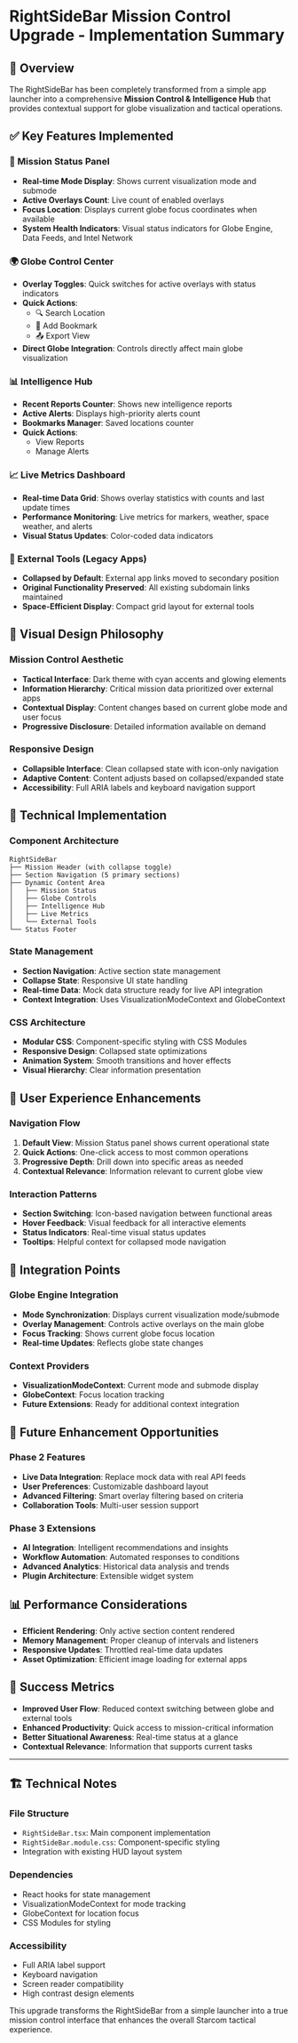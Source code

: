 # RightSideBar Mission Control Upgrade - Implementation Summary

## 🎯 **Overview**
The RightSideBar has been completely transformed from a simple app launcher into a comprehensive **Mission Control & Intelligence Hub** that provides contextual support for globe visualization and tactical operations.

## ✅ **Key Features Implemented**

### **🎯 Mission Status Panel**
- **Real-time Mode Display**: Shows current visualization mode and submode
- **Active Overlays Count**: Live count of enabled overlays
- **Focus Location**: Displays current globe focus coordinates when available
- **System Health Indicators**: Visual status indicators for Globe Engine, Data Feeds, and Intel Network

### **🌍 Globe Control Center**
- **Overlay Toggles**: Quick switches for active overlays with status indicators
- **Quick Actions**: 
  - 🔍 Search Location
  - 📍 Add Bookmark
  - 📤 Export View
- **Direct Globe Integration**: Controls directly affect main globe visualization

### **📊 Intelligence Hub**
- **Recent Reports Counter**: Shows new intelligence reports
- **Active Alerts**: Displays high-priority alerts count
- **Bookmarks Manager**: Saved locations counter
- **Quick Actions**: 
  - View Reports
  - Manage Alerts

### **📈 Live Metrics Dashboard**
- **Real-time Data Grid**: Shows overlay statistics with counts and last update times
- **Performance Monitoring**: Live metrics for markers, weather, space weather, and alerts
- **Visual Status Updates**: Color-coded data indicators

### **🚀 External Tools (Legacy Apps)**
- **Collapsed by Default**: External app links moved to secondary position
- **Original Functionality Preserved**: All existing subdomain links maintained
- **Space-Efficient Display**: Compact grid layout for external tools

## 🎨 **Visual Design Philosophy**

### **Mission Control Aesthetic**
- **Tactical Interface**: Dark theme with cyan accents and glowing elements
- **Information Hierarchy**: Critical mission data prioritized over external apps
- **Contextual Display**: Content changes based on current globe mode and user focus
- **Progressive Disclosure**: Detailed information available on demand

### **Responsive Design**
- **Collapsible Interface**: Clean collapsed state with icon-only navigation
- **Adaptive Content**: Content adjusts based on collapsed/expanded state
- **Accessibility**: Full ARIA labels and keyboard navigation support

## 🔧 **Technical Implementation**

### **Component Architecture**
```tsx
RightSideBar
├── Mission Header (with collapse toggle)
├── Section Navigation (5 primary sections)
├── Dynamic Content Area
│   ├── Mission Status
│   ├── Globe Controls
│   ├── Intelligence Hub
│   ├── Live Metrics
│   └── External Tools
└── Status Footer
```

### **State Management**
- **Section Navigation**: Active section state management
- **Collapse State**: Responsive UI state handling
- **Real-time Data**: Mock data structure ready for live API integration
- **Context Integration**: Uses VisualizationModeContext and GlobeContext

### **CSS Architecture**
- **Modular CSS**: Component-specific styling with CSS Modules
- **Responsive Design**: Collapsed state optimizations
- **Animation System**: Smooth transitions and hover effects
- **Visual Hierarchy**: Clear information presentation

## 📱 **User Experience Enhancements**

### **Navigation Flow**
1. **Default View**: Mission Status panel shows current operational state
2. **Quick Actions**: One-click access to most common operations
3. **Progressive Depth**: Drill down into specific areas as needed
4. **Contextual Relevance**: Information relevant to current globe view

### **Interaction Patterns**
- **Section Switching**: Icon-based navigation between functional areas
- **Hover Feedback**: Visual feedback for all interactive elements
- **Status Indicators**: Real-time visual status updates
- **Tooltips**: Helpful context for collapsed mode navigation

## 🔄 **Integration Points**

### **Globe Engine Integration**
- **Mode Synchronization**: Displays current visualization mode/submode
- **Overlay Management**: Controls active overlays on the main globe
- **Focus Tracking**: Shows current globe focus location
- **Real-time Updates**: Reflects globe state changes

### **Context Providers**
- **VisualizationModeContext**: Current mode and submode display
- **GlobeContext**: Focus location tracking
- **Future Extensions**: Ready for additional context integration

## 🚀 **Future Enhancement Opportunities**

### **Phase 2 Features**
- **Live Data Integration**: Replace mock data with real API feeds
- **User Preferences**: Customizable dashboard layout
- **Advanced Filtering**: Smart overlay filtering based on criteria
- **Collaboration Tools**: Multi-user session support

### **Phase 3 Extensions**
- **AI Integration**: Intelligent recommendations and insights
- **Workflow Automation**: Automated responses to conditions
- **Advanced Analytics**: Historical data analysis and trends
- **Plugin Architecture**: Extensible widget system

## 📊 **Performance Considerations**
- **Efficient Rendering**: Only active section content rendered
- **Memory Management**: Proper cleanup of intervals and listeners
- **Responsive Updates**: Throttled real-time data updates
- **Asset Optimization**: Efficient image loading for external apps

## 🎯 **Success Metrics**
- **Improved User Flow**: Reduced context switching between globe and external tools
- **Enhanced Productivity**: Quick access to mission-critical information
- **Better Situational Awareness**: Real-time status at a glance
- **Contextual Relevance**: Information that supports current tasks

---

## 🏗️ **Technical Notes**

### **File Structure**
- `RightSideBar.tsx`: Main component implementation
- `RightSideBar.module.css`: Component-specific styling
- Integration with existing HUD layout system

### **Dependencies**
- React hooks for state management
- VisualizationModeContext for mode tracking
- GlobeContext for location focus
- CSS Modules for styling

### **Accessibility**
- Full ARIA label support
- Keyboard navigation
- Screen reader compatibility
- High contrast design elements

This upgrade transforms the RightSideBar from a simple launcher into a true mission control interface that enhances the overall Starcom tactical experience.
